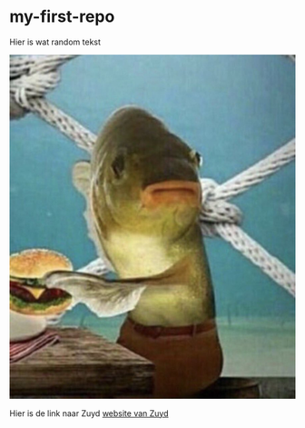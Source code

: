 # my-first-repo

Hier is wat random tekst

![Mr Fish](img/fish.png)

Hier is de link naar Zuyd [website van Zuyd](https://www.zuyd.nl/)
